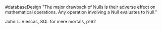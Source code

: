 #databaseDesign 
"The major drawback of Nulls is their adverse effect on mathematical operations. Any operation involving a Null evaluates to Null."

John L. Viescas, SQL for mere mortals, p162